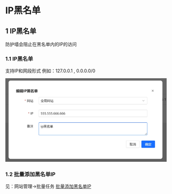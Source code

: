 # IP黑名单
 
## 1 IP黑名单 
防护墙会阻止在黑名单内的IP的访问
### 1.1 IP黑名单
支持IP和网段形式
例如：127.0.0.1 , 0.0.0.0/0

![IP黑名单](/images/ipblack.png)
 
### 1.2 批量添加黑名单IP
见：网站管理->批量任务
[批量添加黑名单IP](./BatchTask.md)